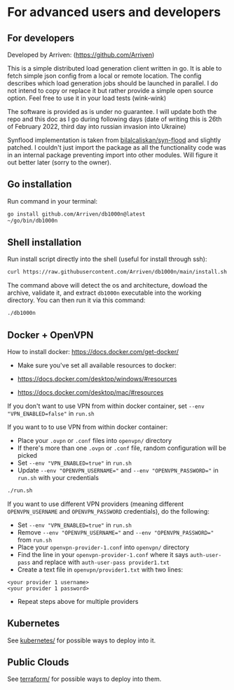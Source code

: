 # For advanced users and developers

## For developers

Developed by Arriven: (https://github.com/Arriven)

This is a simple distributed load generation client written in go.
It is able to fetch simple json config from a local or remote location.
The config describes which load generation jobs should be launched in parallel.
I do not intend to copy or replace it but rather provide a simple open source option.
Feel free to use it in your load tests (wink-wink)

The software is provided as is under no guarantee.
I will update both the repo and this doc as I go during following days (date of writing this is 26th of February 2022, third day into russian invasion into Ukraine)

Synflood implementation is taken from [bilalcaliskan/syn-flood](https://github.com/bilalcaliskan/syn-flood) and slightly patched.
I couldn't just import the package as all the functionality code was in an internal package preventing import into other modules.
Will figure it out better later (sorry to the owner).

## Go installation

Run command in your terminal:

```bash
go install github.com/Arriven/db1000n@latest
~/go/bin/db1000n
```

## Shell installation

Run install script directly into the shell (useful for install through ssh):

```bash
curl https://raw.githubusercontent.com/Arriven/db1000n/main/install.sh | sh
```

The command above will detect the os and architecture, dowload the archive, validate it, and extract `db1000n` executable into the working directory.
You can then run it via this command:

```bash
./db1000n
```

## Docker + OpenVPN

How to install docker: https://docs.docker.com/get-docker/

- Make sure you've set all available resources to docker:

- https://docs.docker.com/desktop/windows/#resources
- https://docs.docker.com/desktop/mac/#resources

If you don't want to use VPN from within docker container, set `--env "VPN_ENABLED=false"` in `run.sh`

If you want to to use VPN from within docker container:

- Place your `.ovpn` or `.conf` files into `openvpn/` directory
- If there's more than one `.ovpn` or `.conf` file, random configuration will be picked
- Set `--env "VPN_ENABLED=true"` in `run.sh`
- Update `--env "OPENVPN_USERNAME="` and `--env "OPENVPN_PASSWORD="` in `run.sh` with your credentials

```bash
./run.sh
```

If you want to use different VPN providers (meaning different `OPENVPN_USERNAME` and `OPENVPN_PASSWORD` credentials), do the following:

- Set `--env "VPN_ENABLED=true"` in `run.sh`
- Remove `--env "OPENVPN_USERNAME="` and `--env "OPENVPN_PASSWORD="` from `run.sh`
- Place your `openvpn-provider-1.conf` into `openvpn/` directory
- Find the line in your `openvpn-provider-1.conf` where it says `auth-user-pass` and replace with `auth-user-pass provider1.txt`
- Create a text file in `openvpn/provider1.txt` with two lines:

```
<your provider 1 username>
<your provider 1 password>
```

- Repeat steps above for multiple providers

## Kubernetes

See [kubernetes/](kubernetes/) for possible ways to deploy into it.

## Public Clouds

See [terraform/](terraform/) for possible ways to deploy into them.
